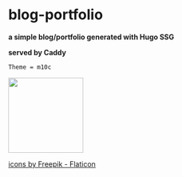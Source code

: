 # blog-portfolio
**a simple blog/portfolio generated with Hugo SSG**



__served by Caddy__

`Theme = m10c`


   
  
 
   
   
   <a href= "https://rkracht.com" title= "rkracht">
   

   <img src="https://cdn-icons-png.flaticon.com/512/2282/2282188.png" width="150" height="150" class="center">
  
   <a href="https://www.flaticon.com/free-icons/web-development"> icons by Freepik - Flaticon</a>
